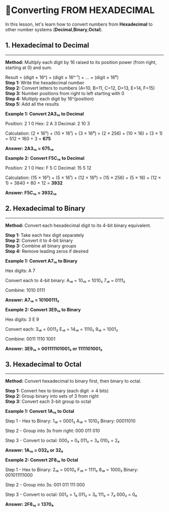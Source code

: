 # 🔄Converting FROM HEXADECIMAL

In this lesson, let's learn how to convert numbers from **Hexadecimal** to other number systems (**Decimal**,**Binary**,**Octal**).

## 1. Hexadecimal to Decimal

---

**Method:** Multiply each digit by 16 raised to its position power (from right, starting at 0) and sum.
                    
<div class="formula"> Result = (digit × 16ⁿ) + (digit × 16ⁿ⁻¹) + ... + (digit × 16⁰) </div>
                    
<div class="steps">
    <div class="step"><strong>Step 1:</strong> Write the hexadecimal number</div>
    <div class="step"><strong>Step 2:</strong> Convert letters to numbers (A=10, B=11, C=12, D=13, E=14, F=15)</div>
    <div class="step"><strong>Step 3:</strong> Number positions from right to left starting with 0</div>
    <div class="step"><strong>Step 4:</strong> Multiply each digit by 16^(position)</div>
    <div class="step"><strong>Step 5:</strong> Add all the results</div>
</div>
                    
**Example 1:** **Convert 2A3₁₆ to Decimal**

<div class="example">
                        
<div class="calculation">
Position:  2   1   0
Hex:       2   A   3
Decimal:   2   10  3

Calculation:
(2 × 16²) + (10 × 16¹) + (3 × 16⁰)
= (2 × 256) + (10 × 16) + (3 × 1)
= 512 + 160 + 3
= <strong>675</strong>

<strong>Answer: 2A3₁₆ = 675₁₀</strong>
    </div>
</div>

**Example 2:** **Convert F5C₁₆ to Decimal**
                    
<div class="example">
    <div class="calculation">
Position:  2   1   0
Hex:       F   5   C
Decimal:   15  5   12

Calculation:
(15 × 16²) + (5 × 16¹) + (12 × 16⁰)
= (15 × 256) + (5 × 16) + (12 × 1)
= 3840 + 80 + 12
= <strong>3932</strong>

<strong>Answer: F5C₁₆ = 3932₁₀</strong>
    </div>
</div>

## 2. Hexadecimal to Binary

---

**Method:** Convert each hexadecimal digit to its 4-bit binary equivalent.
                    
<div class="steps">
    <div class="step"><strong>Step 1:</strong> Take each hex digit separately</div>
    <div class="step"><strong>Step 2:</strong> Convert it to 4-bit binary</div>
    <div class="step"><strong>Step 3:</strong> Combine all binary groups</div>
    <div class="step"><strong>Step 4:</strong> Remove leading zeros if desired</div>
</div>

**Example 1:** **Convert A7₁₆ to Binary**
                    
<div class="example">
    <div class="calculation">
Hex digits: A      7

Convert each to 4-bit binary:
A₁₆ = 10₁₀ = 1010₂
7₁₆ = 0111₂

Combine: 1010 0111

<strong>Answer: A7₁₆ = 10100111₂</strong>
    </div>
</div>

**Example 2:** **Convert 3E9₁₆ to Binary**
                    
<div class="example">
    <div class="calculation">
Hex digits: 3      E      9

Convert each:
3₁₆ = 0011₂
E₁₆ = 14₁₀ = 1110₂
9₁₆ = 1001₂

Combine: 0011 1110 1001

<strong>Answer: 3E9₁₆ = 001111101001₂ or 1111101001₂</strong>
    </div>
</div>


## 3. Hexadecimal to Octal

---
    
**Method:**</strong> Convert hexadecimal to binary first, then binary to octal.
                    
<div class="steps">
    <div class="step"><strong>Step 1:</strong> Convert hex to binary (each digit → 4 bits)</div>
    <div class="step"><strong>Step 2:</strong> Group binary into sets of 3 from right</div>
    <div class="step"><strong>Step 3:</strong> Convert each 3-bit group to octal</div>
</div>

**Example 1:** **Convert 1A₁₆ to Octal**
                    
<div class="example">                     
    <div class="calculation">
Step 1 - Hex to Binary:
1₁₆ = 0001₂
A₁₆ = 1010₂
Binary: 00011010

Step 2 - Group into 3s from right:
000 011 010

Step 3 - Convert to octal:
000₂ = 0₈
011₂ = 3₈
010₂ = 2₈

<strong>Answer: 1A₁₆ = 032₈ or 32₈</strong>
    </div>
</div>

**Example 2:** **Convert 2F8₁₆ to Octal**
                    
<div class="example">                        
    <div class="calculation">
Step 1 - Hex to Binary:
2₁₆ = 0010₂
F₁₆ = 1111₂
8₁₆ = 1000₂
Binary: 001011111000

Step 2 - Group into 3s:
001 011 111 000

Step 3 - Convert to octal:
001₂ = 1₈
011₂ = 3₈
111₂ = 7₈
000₂ = 0₈

<strong>Answer: 2F8₁₆ = 1370₈</strong>
    </div>
</div>